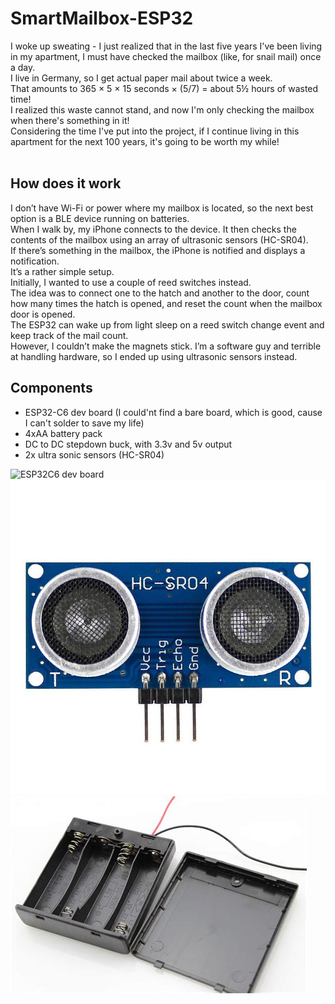 # SmartMailbox-ESP32

I woke up sweating - I just realized that in the last five years I've been living in my apartment, I must have checked the mailbox (like, for snail mail) once a day.  
I live in Germany, so I get actual paper mail about twice a week.  
That amounts to 365 × 5 × 15 seconds × (5/7) = about 5½ hours of wasted time!  
I realized this waste cannot stand, and now I'm only checking the mailbox when there's something in it!  
Considering the time I've put into the project, if I continue living in this apartment for the next 100 years, it's going to be worth my while!  
<br/>
## How does it work

I don’t have Wi-Fi or power where my mailbox is located, so the next best option is a BLE device running on batteries.  
When I walk by, my iPhone connects to the device. It then checks the contents of the mailbox using an array of ultrasonic sensors (HC-SR04).  
If there’s something in the mailbox, the iPhone is notified and displays a notification.  
It’s a rather simple setup.  
Initially, I wanted to use a couple of reed switches instead.  
The idea was to connect one to the hatch and another to the door, count how many times the hatch is opened, and reset the count when the mailbox door is opened.  
The ESP32 can wake up from light sleep on a reed switch change event and keep track of the mail count.  
However, I couldn’t make the magnets stick. I’m a software guy and terrible at handling hardware, so I ended up using ultrasonic sensors instead.  

## Components

* ESP32-C6 dev board (I could'nt find a bare board, which is good, cause I can't solder to save my life)
* 4xAA battery pack
* DC to DC stepdown buck, with 3.3v and 5v output
* 2x ultra sonic sensors (HC-SR04)

![ESP32C6 dev board](https://raw.githubusercontent.com/moshegottlieb/libsense/SmartMailbox-ESP32/master/images/esp32c6.jpg)
![HC-SR04 ultrasonic sensor](https://raw.githubusercontent.com/moshegottlieb/SmartMailbox-ESP32/master/images/ultrasonic.jpg)
![Battery pack](https://raw.githubusercontent.com/moshegottlieb/SmartMailbox-ESP32/master/images/battery-pack.jpg)

